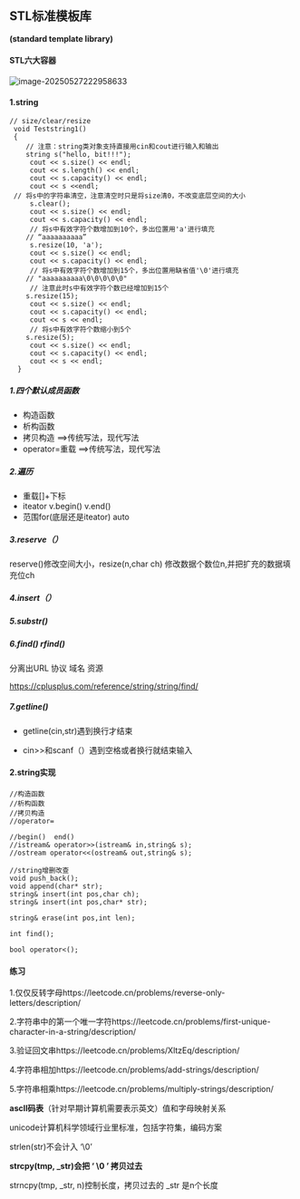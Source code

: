 ## STL标准模板库

**(standard template library)**

#### STL六大容器

![image-20250527222958633](C:\Users\LIYUFENG\AppData\Roaming\Typora\typora-user-images\image-20250527222958633.png)

#### 1.string

```
// size/clear/resize
 void Teststring1()
 {
    // 注意：string类对象支持直接用cin和cout进行输入和输出
    string s("hello, bit!!!");
     cout << s.size() << endl;
     cout << s.length() << endl;
     cout << s.capacity() << endl;
     cout << s <<endl;
 // 将s中的字符串清空，注意清空时只是将size清0，不改变底层空间的大小
     s.clear();
     cout << s.size() << endl;
     cout << s.capacity() << endl;
     // 将s中有效字符个数增加到10个，多出位置用'a'进行填充
    // “aaaaaaaaaa”
     s.resize(10, 'a');
     cout << s.size() << endl;
     cout << s.capacity() << endl;
     // 将s中有效字符个数增加到15个，多出位置用缺省值'\0'进行填充
    // "aaaaaaaaaa\0\0\0\0\0"
     // 注意此时s中有效字符个数已经增加到15个
    s.resize(15);
     cout << s.size() << endl;
     cout << s.capacity() << endl;
     cout << s << endl;
     // 将s中有效字符个数缩小到5个
    s.resize(5);
     cout << s.size() << endl;
     cout << s.capacity() << endl;
     cout << s << endl;
  }
```

##### 1.四个默认成员函数

- 构造函数
- 析构函数
- 拷贝构造            ==>传统写法，现代写法
- operator=重载  ==>传统写法，现代写法

##### 2.遍历

- 重载[]+下标
- iteator        v.begin()    v.end()
- 范围for(底层还是iteator)       auto 

##### 3.reserve（） 

reserve()修改空间大小，resize(n,char ch) 修改数据个数位n,并把扩充的数据填充位ch

##### 4.insert（）

##### 5.substr()

##### 6.find()  rfind()

分离出URL  协议 域名  资源

https://cplusplus.com/reference/string/string/find/



##### 7.getline()

- getline(cin,str)遇到换行才结束

- cin>>和scanf（）遇到空格或者换行就结束输入

#### 2.string实现

```
//构造函数
//析构函数
//拷贝构造
//operator=

//begin()  end()
//istream& operator>>(istream& in,string& s);
//ostream operator<<(ostream& out,string& s);

//string增删改查
void push_back();
void append(char* str);
string& insert(int pos,char ch);
string& insert(int pos,char* str);

string& erase(int pos,int len);

int find();

bool operator<();

```




#### 练习

1.仅仅反转字母https://leetcode.cn/problems/reverse-only-letters/description/

2.字符串中的第一个唯一字符https://leetcode.cn/problems/first-unique-character-in-a-string/description/

3.验证回文串https://leetcode.cn/problems/XltzEq/description/

4.字符串相加https://leetcode.cn/problems/add-strings/description/

5.字符串相乘https://leetcode.cn/problems/multiply-strings/description/



**ascII码表**（针对早期计算机需要表示英文）值和字母映射关系

unicode计算机科学领域行业里标准，包括字符集，编码方案

strlen(str)不会计入 ‘\0’

**strcpy(tmp, _str)会把 ‘ \0 ’ 拷贝过去**

strncpy(tmp, _str, n)控制长度，拷贝过去的 _str 是n个长度
